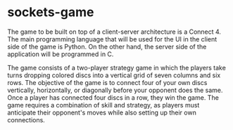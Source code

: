 # sockets-game
The game to be built on top of a client-server architecture is a Connect 4. The main programming language that will be used for the UI in the client side of the game is Python. On the other hand, the server side of the application will be programmed in C.

The game consists of a two-player strategy game in which the players take turns dropping colored discs into a vertical grid of seven columns and six rows. The objective of the game is to connect four of your own discs vertically, horizontally, or diagonally before your opponent does the same. Once a player has connected four discs in a row, they win the game. The game requires a combination of skill and strategy, as players must anticipate their opponent's moves while also setting up their own connections.

